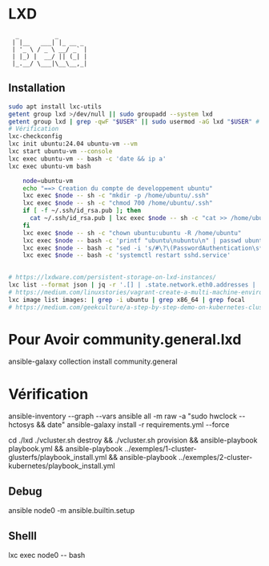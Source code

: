 # LXD

~~~text
  _          _        
 | |__   ___| |_ __ _ 
 | '_ \ / _ \ __/ _` |
 | |_) |  __/ || (_| |
 |_.__/ \___|\__\__,_|
~~~

## Installation

~~~bash
sudo apt install lxc-utils
getent group lxd >/dev/null || sudo groupadd --system lxd
getent group lxd | grep -qwF "$USER" || sudo usermod -aG lxd "$USER" # adding current user as an example
# Vérification
lxc-checkconfig
lxc init ubuntu:24.04 ubuntu-vm --vm
lxc start ubuntu-vm --console
lxc exec ubuntu-vm -- bash -c 'date && ip a'
lxc exec ubuntu-vm bash

    node=ubuntu-vm
    echo "==> Creation du compte de developpement ubuntu"
    lxc exec $node -- sh -c "mkdir -p /home/ubuntu/.ssh"
    lxc exec $node -- sh -c "chmod 700 /home/ubuntu/.ssh"
    if [ -f ~/.ssh/id_rsa.pub ]; then
      cat ~/.ssh/id_rsa.pub | lxc exec $node -- sh -c "cat >> /home/ubuntu/.ssh/authorized_keys"
    fi    
    lxc exec $node -- sh -c "chown ubuntu:ubuntu -R /home/ubuntu"
    lxc exec $node -- bash -c 'printf "ubuntu\nubuntu\n" | passwd ubuntu'
    lxc exec $node -- bash -c "sed -i 's/#\?\(PasswordAuthentication\s*\).*$/\1 yes/' /etc/ssh/sshd_config"
    lxc exec $node -- bash -c 'systemctl restart sshd.service'
    
~~~

~~~bash
# https://lxdware.com/persistent-storage-on-lxd-instances/
lxc list --format json | jq -r '.[] | .state.network.eth0.addresses | .[] | select (.family == "inet") | (.address)'
# https://medium.com/linuxstories/vagrant-create-a-multi-machine-environment-b90738383a7e
lxc image list images: | grep -i ubuntu | grep x86_64 | grep focal
# https://medium.com/geekculture/a-step-by-step-demo-on-kubernetes-cluster-creation-f183823c0411
~~~


# Pour Avoir community.general.lxd
ansible-galaxy collection install community.general

# Vérification
ansible-inventory --graph --vars
ansible all -m raw -a "sudo hwclock --hctosys && date"
ansible-galaxy install -r requirements.yml --force

cd ./lxd
./vcluster.sh destroy && ./vcluster.sh provision && ansible-playbook playbook.yml && ansible-playbook ../exemples/1-cluster-glusterfs/playbook_install.yml && ansible-playbook ../exemples/2-cluster-kubernetes/playbook_install.yml

## Debug
ansible node0 -m ansible.builtin.setup

## Shelll
lxc exec node0 -- bash

